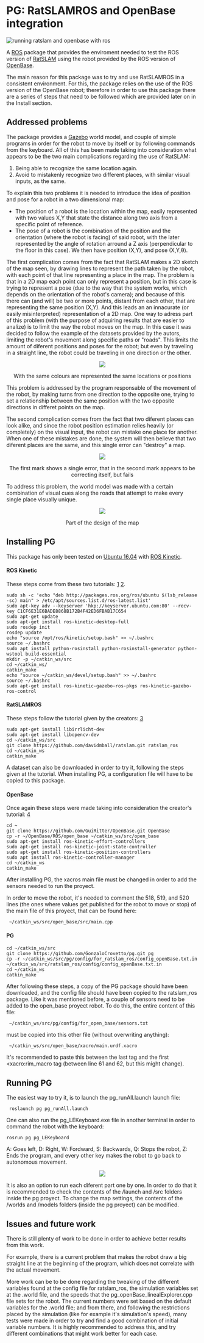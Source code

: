 # PG: RatSLAMROS and OpenBase integration
![running ratslam and openbase with ros](images/Running1.png)

A [ROS](https://www.ros.org/) package that provides the enviroment needed to test the ROS version of [RatSLAM](https://github.com/davidmball/ratslam/blob/wiki/RatSLAMROS.md) using the robot provided by the ROS version of [OpenBase](https://github.com/GuiRitter/OpenBase).

The main reason for this package was to try and use RatSLAMROS in a consistent environment. For this, the package relies on the use of the ROS version of the OpenBase robot; therefore in order to use this package there are a series of steps that need to be followed which are provided later on in the Install section. 

## Addressed problems

The package provides a [Gazebo](http://gazebosim.org/) world  model, and couple of simple programs in order for the robot to move by itself or by following commands from the keyboard. All of this has been made taking into consideration what appears to be the two main complications regarding the use of RatSLAM:
1. Being able to recognize the same location again.
2. Avoid to mistakenly recognize two different places, with similar visual inputs, as the same.

To explain this two problems it is needed to introduce the idea of position and pose for a robot in a two dimensional map:
- The position of a robot is the location within the map, easily represented with two values X,Y that state the distance along two axis from a specific point of reference.
- The pose of a robot is the combination of the position and the orientation (where the robot is facing) of said robot, with the later represented by the angle of rotation arround a Z axis (perpendicular to the floor in this case).
We then have position (X,Y), and pose (X,Y,θ).

The first complication comes from the fact that RatSLAM makes a 2D sketch of the map seen, by drawing lines to represent the path taken by the robot, with each point of that line representing a place in the map. The problem is that in a 2D map each point can only represent a position, but in this case is trying to represent a pose (due to the way that the system works, which depends on the orientation of the robot's camera); and because of this there can (and will) be two or more points, distant from each other, that are representing the same position (X,Y). And this leads an an innacurate (or easily misinterpreted) representation of a 2D map.
One way to adress part of this problem (with the purpose of adquiring results that are easier to analize) is to limit the way the robot moves on the map. In this case it was decided to follow the example of the datasets provided by the autors, limiting the robot's movement  along specific paths or "roads". This limits the amount of diferent positions and poses for the robot; but even by traveling in a straight line,  the robot could be traveling in one direction or the other.

<p align="center">
  <img src="images/oppositeDirection.png">
</p>
<p align="center" >With the same colours are represented the same locations or positions</p>

This problem is addressed by the program responsable of the movement of the robot, by making turns from one direction to the opposite one, trying to set a relationship between the same position with the two opposite directions in differet points on the map.

The second complication comes from the fact that two diferent places can look alike, and since the robot position estimation relies heavily (or completely) on the visual input, the robot can mistake one place for another.
When one of these mistakes are done, the system will then believe that two diferent places are the same, and this single error can "destroy" a map.


<p align="center">
  <img src="images/MapDestruction.png">
</p>
<p align="center">The first mark shows a single error, that in the second mark appears to be correcting itself, but fails</p>


To address this problem, the world model was made with a certain combination of visual cues along the roads that attempt to make every single place visually unique.

<p align="center">
  <img src="images/VisualCues.png">
</p>
<p align="center">Part of the design of the map</p>

## Installing PG
This package has only been tested on [Ubuntu 16.04](http://releases.ubuntu.com/16.04/) with [ROS Kinetic](http://wiki.ros.org/kinetic).

#### ROS Kinetic
These steps come from these two tutorials: [1](http://wiki.ros.org/kinetic/Installation/Ubuntu)
[2](http://wiki.ros.org/ROS/Tutorials/InstallingandConfiguringROSEnvironment).
```
sudo sh -c 'echo "deb http://packages.ros.org/ros/ubuntu $(lsb_release -sc) main" > /etc/apt/sources.list.d/ros-latest.list'
sudo apt-key adv --keyserver 'hkp://keyserver.ubuntu.com:80' --recv-key C1CF6E31E6BADE8868B172B4F42ED6FBAB17C654
sudo apt-get update
sudo apt-get install ros-kinetic-desktop-full
sudo rosdep init
rosdep update
echo "source /opt/ros/kinetic/setup.bash" >> ~/.bashrc
source ~/.bashrc
sudo apt install python-rosinstall python-rosinstall-generator python-wstool build-essential
mkdir -p ~/catkin_ws/src
cd ~/catkin_ws/
catkin_make
echo "source ~/catkin_ws/devel/setup.bash" >> ~/.bashrc
source ~/.bashrc
sudo apt-get install ros-kinetic-gazebo-ros-pkgs ros-kinetic-gazebo-ros-control
```
#### RatSLAMROS
These steps follow the tutorial given by the creators: [3](https://github.com/davidmball/ratslam/blob/wiki/RatSLAMROS.md
)
```
sudo apt-get install libirrlicht-dev
sudo apt-get install libopencv-dev
cd ~/catkin_ws/src
git clone https://github.com/davidmball/ratslam.git ratslam_ros
cd ~/catkin_ws
catkin_make
```
A dataset can also be downloaded in order to try it, following the steps given at the tutorial.
When installing PG, a configuration file will have to be copied to this package.

#### OpenBase
Once again these steps were made taking into consideration the creator's tutorial:  [4](https://github.com/GuiRitter/OpenBase
)
```
cd ~
git clone https://github.com/GuiRitter/OpenBase.git OpenBase
cp -r ~/OpenBase/ROS/open_base ~/catkin_ws/src/open_base
sudo apt-get install ros-kinetic-effort-controllers
sudo apt-get install ros-kinetic-joint-state-controller
sudo apt-get install ros-kinetic-position-controllers
sudo apt install ros-kinetic-controller-manager
cd ~/catkin_ws
catkin_make
```
After installing PG, the xacros main file must be changed in order to add the sensors needed to run the proyect.

In order to move the robot, it's needed to comment the 518, 519, and 520 lines (the ones where values get published for the robot to move or stop) of the main file of this proyect, that can be found here:
```
 ~/catkin_ws/src/open_base/src/main.cpp
```

#### PG
```
cd ~/catkin_ws/src
git clone https://github.com/GonzaloCrovetto/pg.git pg
cp -r ~/catkin_ws/src/pg/config/for_ratslam_ros/config_openBase.txt.in ~/catkin_ws/src/ratslam_ros/config/config_openBase.txt.in
cd ~/catkin_ws
catkin_make
```
After following these steps, a copy of the PG package should have been downloaded, and the config file should have been copied to the ratslam_ros package.
Like it was mentioned before, a couple of sensors need to be added to the open_base proyect robot. To do this, the entire content of this file:
```
 ~/catkin_ws/src/pg/config/for_open_base/sensors.txt
```
must be copied into this other file (without overwriting anything):
```
 ~/catkin_ws/src/open_base/xacro/main.urdf.xacro
```
It's recommended to paste this between the last </joint> tag and the first <xacro:rim_macro tag (between line 61 and 62, but this might change).

## Running PG

The easiest way to try it, is to launch the pg_runAll.launch launch file:
```
 roslaunch pg pg_runAll.launch
```
One can also run the pg_LEKeyboard.exe file in another terminal in order to command the robot with the keyboard:
```
rosrun pg pg_LEKeyboard
```
A: Goes left, D: Right, W: Fordward, S: Backwards, Q: Stops the robot, Z: Ends the program, and every other key makes the robot to go back to autonomous movement.

<p align="center">
  <img src="images/keyMap.png">
</p>

It is also an option to run each diferent part one by one. In order to do that it is recommended to check the contents of the /launch and /src folders inside the pg proyect.
To change the map settings, the contents of the /worlds and /models folders (inside the pg proyect) can be modified.

## Issues and future work

There is still plenty of work to be done in order to achieve better results from this work. 

For example, there is a current problem that makes the robot draw a big straight line at the beginning of the program, which does not correlate with the actual movement.

More work can be to be done regarding the tweaking of the different variables found at the config file for ratslam_ros, the simulation variables set at the .world file, and the speeds that the pg_openBase_linealExplorer.cpp file sets for the robot.
The current numbers were set based on the default variables for the .world file; and from there, and following the restrictions placed by the simulation (like for example it's simulation's speed), many tests were made in order to try and find a good combination of initial variable numbers. 
It is highly recommended to address this, and try different combinations that might work better for each case.
